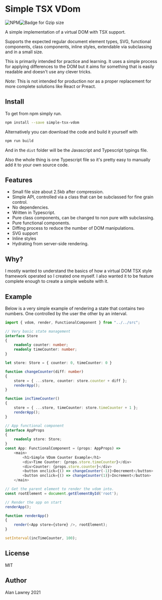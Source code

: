# Simple TSX VDom
![NPM](https://badgen.net/npm/v/simple-tsx-vdom)![Badge for Gzip size](https://badgen.net/bundlephobia/minzip/simple-tsx-vdom)

A simple implementation of a virtual DOM with TSX support.

Supports the expected regular document element types, SVG, functional components, class components, inline styles, extendable via subclassing and in a small size.

This is primarily intended for practice and learning. It uses a simple process for applying differences to the DOM but it aims for something that is easily readable and doesn't use any clever tricks.

*Note*: This is not intended for production nor as a proper replacement for more complete solutions like React or Preact.

## Install
To get from npm simply run.
```sh
npm install --save simple-tsx-vdom
```

Alternatively you can download the code and build it yourself with
```sh
npm run build
```
And in the `dist` folder will be the Javascript and Typescript typings file.

Also the whole thing is one Typescript file so it's pretty easy to manually add it to your own source code.

## Features
- Small file size about 2.5kb after compression.
- Simple API, controlled via a class that can be subclassed for fine grain control.
- No dependencies.
- Written in Typescript.
- Pure class components, can be changed to non pure with subclassing.
- Pure functional components.
- Diffing process to reduce the number of DOM manipulations.
- SVG support
- Inline styles
- Hydrating from server-side rendering.

## Why?
I mostly wanted to understand the basics of how a virtual DOM TSX style framework operated so I created one myself. I also wanted it to be feature complete enough to create a simple website with it.

## Example
Below is a very simple example of rendering a state that contains two numbers. One controlled by the user the other by an interval.

```typescript
import { vdom, render, FunctionalComponent } from "../../src";

// Very basic state management
interface Store
{
    readonly counter: number;
    readonly timeCounter: number;
}

let store: Store = { counter: 0, timeCounter: 0 }

function changeCounter(diff: number)
{
    store = { ...store, counter: store.counter + diff };
    renderApp();
}

function incTimeCounter()
{
    store = { ...store, timeCounter: store.timeCounter + 1 };
    renderApp();
}

// App functional component
interface AppProps
{
    readonly store: Store;
}
const App: FunctionalComponent = (props: AppProps) =>
    <main>
        <h1>Simple VDom Counter Example</h1>
        <div>Time Counter: {props.store.timeCounter}</div>
        <div>Counter: {props.store.counter}</div>
        <button onclick={() => changeCounter(-1)}>Decrement</button>
        <button onclick={() => changeCounter(1)}>Increment</button>
    </main>

// Get the parent element to render the vdom into.
const rootElement = document.getElementById('root');

// Render the app on start
renderApp();

function renderApp()
{
    render(<App store={store} />, rootElement);
}

setInterval(incTimeCounter, 100);
```

## License
MIT

## Author
Alan Lawrey 2021